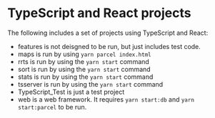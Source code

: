 # TypeScript and React projects
 The following includes a set of projects using TypeScript and React:
 - features is not deisgned to be run, but just includes test code.
 - maps is run by using `yarn parcel index.html`
 - rrts is run by using the `yarn start` command
 - sort is run by using the `yarn start` command
 - stats is run by using the `yarn start` command
 - tsserver is run by using the `yarn start` command
 - TypeScript_Test is just a test project
 - web is a web framework. It requires `yarn start:db` and `yarn start:parcel` to be run.
 
